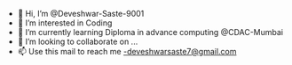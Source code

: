 - 👋 Hi, I’m @Deveshwar-Saste-9001
- 👀 I’m interested in Coding
- 🌱 I’m currently learning Diploma in advance computing @CDAC-Mumbai
- 💞️ I’m looking to collaborate on ...
- 📫 Use this mail to reach me -deveshwarsaste7@gmail.com


